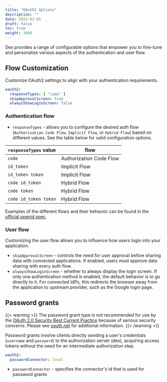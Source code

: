 ```yaml
---
title: "OAuth2 Options"
description: ""
date: 2024-01-05
draft: false
toc: true
weight: 1060
---
```

Dex provides a range of configurable options that empower you to fine-tune and personalize various aspects of the authentication and user flow.

## Flow Customization
Customize OAuth2 settings to align with your authentication requirements.

```yaml
oauth2:
  responseTypes: [ "code" ]
  skipApprovalScreen: true
  alwaysShowLoginScreen: false
```

### Authentication flow
* `responseTypes` - allows you to configure the desired auth flow (`Authorization Code Flow`, `Implicit Flow`, or `Hybrid Flow`) based on different values. See the table below for valid configuration options.

| `responseTypes` value  | flow                    |
|------------------------|-------------------------|
| `code`                 | Authorization Code Flow |
| `id_token`             | Implicit Flow           |
| `id_token token`       | Implicit Flow           |
| `code id_token`        | Hybrid Flow             |
| `code token`           | Hybrid Flow             |
| `code id_token token`  | Hybrid Flow             |
Examples of the different flows and their behavior can be found in the [official openid spec](https://openid.net/specs/openid-connect-core-1_0.html#AuthorizationExamples).

### User flow

Customizing the user flow allows you to influence how users login into your application.

* `skipApprovalScreen` - controls the need for user approval before sharing data with connected applications. If enabled, users must approve data sharing with every auth flow.
* `alwaysShowLoginScreen` - whether to always display the login screen. If only one authentication method is enabled, the default behavior is to go directly to it. For connected IdPs, this redirects the browser away from the application to upstream provider, such as the Google login page.

## Password grants
{{< warning >}}
The password grant type is not recommended for use by the [OAuth 2.0 Security Best Current Practice](https://datatracker.ietf.org/doc/html/draft-ietf-oauth-security-topics-13#section-3.4) because of serious security concerns.
Please see [oauth.net](https://oauth.net/2/grant-types/password/) for additional information.
{{< /warning >}}

Password grants involve clients directly sending a user's credentials (`username` and `password`) to the authorization server (dex), acquiring access tokens without the need for an intermediate authorization step.
```yaml
oauth2:
  passwordConnector: local
```
* `passwordConnector` -  specifies the connector's id that is used for password grants
